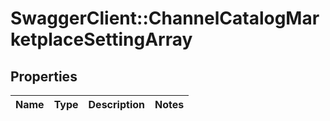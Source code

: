 # SwaggerClient::ChannelCatalogMarketplaceSettingArray

## Properties
Name | Type | Description | Notes
------------ | ------------- | ------------- | -------------


